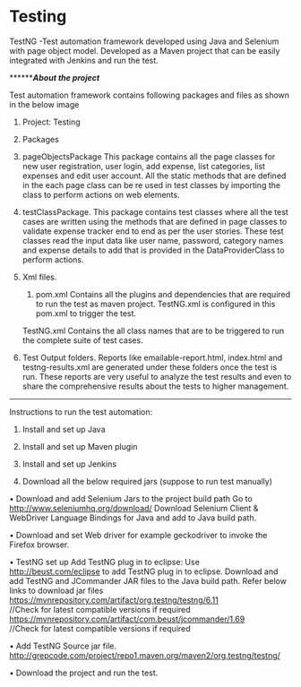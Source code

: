 # Testing

TestNG -Test automation framework developed using Java and Selenium with page object model.
Developed as a Maven project that can be easily integrated with Jenkins and run the test. 


***************************************************About the project*********************************************

Test automation framework contains following packages and files as shown in the below image
1. Project: Testing
2. Packages

1. pageObjectsPackage
This package contains all the page classes for new user registration, user login, add expense, list categories, 
list expenses and edit user account. All the static methods that are defined in the each page class can be re used 
in test classes by importing the class to perform actions on web elements.

2.	testClassPackage.
This package contains test classes where all the test cases are written using the methods that are defined in page 
classes to validate expense tracker end to end as per the user stories.
These test classes read the input data like user name, password, category names and expense details to add that is 
provided in the DataProviderClass to perform actions.

3. Xml files.
 	1. pom.xml
Contains all the plugins and dependencies that are required to run the test as maven project. TestNG.xml is configured 
in this pom.xml to trigger the test.

	TestNG.xml
	Contains the all class names that are to be triggered to run the complete suite of test cases.

4. Test Output folders.
Reports like emailable-report.html, index.html and testng-results.xml are generated under these folders once the test is run. 
These reports are very useful to analyze the test results and even to share the comprehensive results about the tests to 
higher management.

****************************************************************************************************************************


Instructions to run the test automation:

1. Install and set up Java

2. Install and set up Maven plugin

3. Install and set up Jenkins

3. Download all the below required jars (suppose to run test manually)

  •	Download and add Selenium Jars to the project build path
	  Go to http://www.seleniumhq.org/download/
	  Download Selenium Client & WebDriver Language Bindings for Java and add to Java build path.
    
  •	Download and set Web driver for example geckodriver to invoke the Firefox browser.
  
  •	TestNG set up
	  Add TestNG plug in to eclipse:
	  Use http://beust.com/eclipse to add TestNG plug in to eclipse.
    Download and add TestNG and JCommander JAR files to the Java build path. Refer below links to download jar files
		https://mvnrepository.com/artifact/org.testng/testng/6.11   
    //Check for latest compatible versions if required
		https://mvnrepository.com/artifact/com.beust/jcommander/1.69  
    //Check for latest compatible versions if required

  •	Add TestNG Source jar file.
    http://grepcode.com/project/repo1.maven.org/maven2/org.testng/testng/
  
  • Download the project and run the test.



